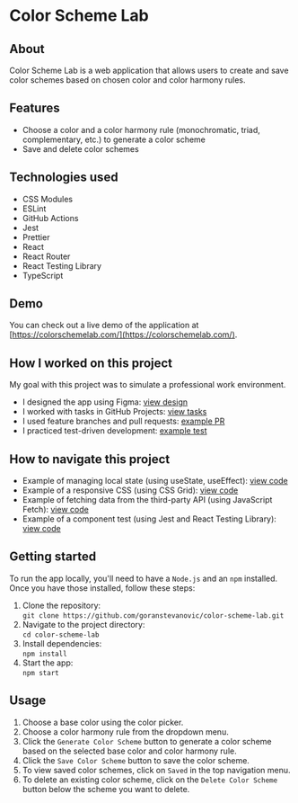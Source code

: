 # Color Scheme Lab

## About

Color Scheme Lab is a web application that allows users to create and save color schemes based on chosen color and color harmony rules.

## Features

- Choose a color and a color harmony rule (monochromatic, triad, complementary, etc.) to generate a color scheme
- Save and delete color schemes

## Technologies used

- CSS Modules
- ESLint
- GitHub Actions
- Jest
- Prettier
- React
- React Router
- React Testing Library
- TypeScript

## Demo

You can check out a live demo of the application at [https://colorschemelab.com/](https://colorschemelab.com/).

## How I worked on this project

My goal with this project was to simulate a professional work environment.

- I designed the app using Figma: [view design](https://www.figma.com/file/n7AbRFzJwYXvOUH46Tu2PK/Design?node-id=12%3A1176&t=GZ5UACLvsyjj35Ap-1)
- I worked with tasks in GitHub Projects: [view tasks](https://github.com/users/goranstevanovic/projects/6/views/1)
- I used feature branches and pull requests: [example PR](https://github.com/goranstevanovic/color-scheme-lab/pull/13)
- I practiced test-driven development: [example test](https://github.com/goranstevanovic/color-scheme-lab/blob/main/src/components/Button/Button.test.tsx)

## How to navigate this project

- Example of managing local state (using useState, useEffect): [view code](https://github.com/goranstevanovic/color-scheme-lab/blob/eb301b0db188744f5f8884e19234f2a33e9bd52b/src/pages/Saved.tsx#L12-L34)
- Example of a responsive CSS (using CSS Grid): [view code](https://github.com/goranstevanovic/color-scheme-lab/blob/eb301b0db188744f5f8884e19234f2a33e9bd52b/src/components/ColorHarmonyOptions/ColorHarmonyOptions.module.css#L51-L69)
- Example of fetching data from the third-party API (using JavaScript Fetch): [view code](https://github.com/goranstevanovic/color-scheme-lab/blob/eb301b0db188744f5f8884e19234f2a33e9bd52b/src/components/ColorHarmonyOptions/index.tsx#L30-L40)
- Example of a component test (using Jest and React Testing Library): [view code](https://github.com/goranstevanovic/color-scheme-lab/blob/eb301b0db188744f5f8884e19234f2a33e9bd52b/src/components/ColorSwatch/ColorSwatch.test.tsx#L6-L50)

## Getting started

To run the app locally, you'll need to have a `Node.js` and an `npm` installed. Once you have those installed, follow these steps:

1. Clone the repository:  
   `git clone https://github.com/goranstevanovic/color-scheme-lab.git`
1. Navigate to the project directory:  
   `cd color-scheme-lab`
1. Install dependencies:  
   `npm install`
1. Start the app:  
   `npm start`

## Usage

1. Choose a base color using the color picker.
1. Choose a color harmony rule from the dropdown menu.
1. Click the `Generate Color Scheme` button to generate a color scheme based on the selected base color and color harmony rule.
1. Click the `Save Color Scheme` button to save the color scheme.
1. To view saved color schemes, click on `Saved` in the top navigation menu.
1. To delete an existing color scheme, click on the `Delete Color Scheme` button below the scheme you want to delete.
